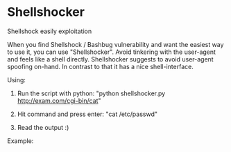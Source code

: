 # Shellshocker
Shellshock easily exploitation

When you find Shellshock / Bashbug vulnerability and want the easiest way to use it, you can use "Shellshocker".
Avoid tinkering with the user-agent and feels like a shell directly.
Shellshocker suggests to avoid user-agent spoofing on-hand. In contrast to that it has a nice shell-interface.

Using:
  1. Run the script with python: "python shellshocker.py http://exam.com/cgi-bin/cat"


  2. Hit command and press enter: "cat /etc/passwd"


  3. Read the output :)


Example:


